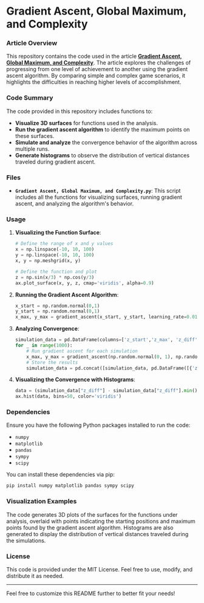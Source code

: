 # Gradient Ascent, Global Maximum, and Complexity

### Article Overview

This repository contains the code used in the article **[Gradient Ascent, Global Maximum, and Complexity](https://www.infinite-variance.com/ideas/games-gradient-ascent-and-complexity)**. The article explores the challenges of progressing from one level of achievement to another using the gradient ascent algorithm. By comparing simple and complex game scenarios, it highlights the difficulties in reaching higher levels of accomplishment.

### Code Summary

The code provided in this repository includes functions to:

- **Visualize 3D surfaces** for functions used in the analysis.
- **Run the gradient ascent algorithm** to identify the maximum points on these surfaces.
- **Simulate and analyze** the convergence behavior of the algorithm across multiple runs.
- **Generate histograms** to observe the distribution of vertical distances traveled during gradient ascent.

### Files

- **`Gradient Ascent, Global Maximum, and Complexity.py`**: This script includes all the functions for visualizing surfaces, running gradient ascent, and analyzing the algorithm's behavior.

### Usage

1. **Visualizing the Function Surface**:
   ```python
   # Define the range of x and y values
   x = np.linspace(-10, 10, 100)
   y = np.linspace(-10, 10, 100)
   x, y = np.meshgrid(x, y)

   # Define the function and plot
   z = np.sin(x/3) * np.cos(y/3)
   ax.plot_surface(x, y, z, cmap='viridis', alpha=0.9)
   ```

2. **Running the Gradient Ascent Algorithm**:
   ```python
   x_start = np.random.normal(0,1)
   y_start = np.random.normal(0,1)
   x_max, y_max = gradient_ascent(x_start, y_start, learning_rate=0.01, epochs=1000, grad=grad_f1)
   ```

3. **Analyzing Convergence**:
   ```python
   simulation_data = pd.DataFrame(columns=['z_start','z_max', 'z_diff'])
   for _ in range(1000):
       # Run gradient ascent for each simulation
       x_max, y_max = gradient_ascent(np.random.normal(0, 1), np.random.normal(0, 1), learning_rate=0.01, epochs=1000, grad=grad_f1)
       # Store the results
       simulation_data = pd.concat([simulation_data, pd.DataFrame([{'z_start': f1(x_start, y_start), 'z_max': f1(x_max, y_max), 'z_diff': f1(x_max, y_max) - f1(x_start, y_start)}])], ignore_index=True)
   ```

4. **Visualizing the Convergence with Histograms**:
   ```python
   data = (simulation_data["z_diff"] - simulation_data["z_diff"].min()) / (simulation_data["z_diff"].max() - simulation_data["z_diff"].min())
   ax.hist(data, bins=50, color='viridis')
   ```

### Dependencies

Ensure you have the following Python packages installed to run the code:

- `numpy`
- `matplotlib`
- `pandas`
- `sympy`
- `scipy`

You can install these dependencies via pip:

```bash
pip install numpy matplotlib pandas sympy scipy
```

### Visualization Examples

The code generates 3D plots of the surfaces for the functions under analysis, overlaid with points indicating the starting positions and maximum points found by the gradient ascent algorithm. Histograms are also generated to display the distribution of vertical distances traveled during the simulations.

### License

This code is provided under the MIT License. Feel free to use, modify, and distribute it as needed.

---

Feel free to customize this README further to better fit your needs!